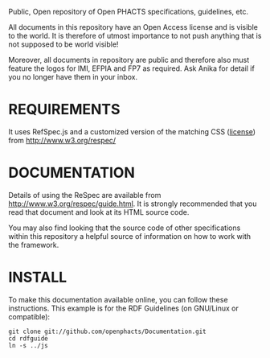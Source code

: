 Public, Open repository of Open PHACTS specifications, guidelines, etc.

All documents in this repository have an Open Access license and is visible to the world.
It is therefore of utmost importance to not push anything that is not supposed to be
world visible!

Moreover, all documents in repository are public and therefore also must feature the
logos for IMI, EFPIA and FP7 as required. Ask Anika for detail if you no longer have them in
your inbox.

REQUIREMENTS
============

It uses RefSpec.js and a customized version of the matching CSS
([license](http://www.w3.org/Consortium/Legal/2002/copyright-software-20021231))
from http://www.w3.org/respec/

DOCUMENTATION
=============

Details of using the ReSpec are available from http://www.w3.org/respec/guide.html. It is strongly recommended that you read that document and look at its HTML source code.

You may also find looking that the source code of other specifications within this repository a helpful source of information on how to work with the framework.

INSTALL
=======

To make this documentation available online, you can follow these instructions. This example is for the RDF Guidelines (on GNU/Linux or compatible):

    git clone git://github.com/openphacts/Documentation.git
    cd rdfguide
    ln -s ../js

